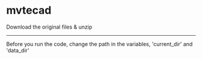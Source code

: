 # mvtecad
Download the original files & unzip
***
Before you run the code, change the path in the variables, 'current_dir' and 'data_dir' 
